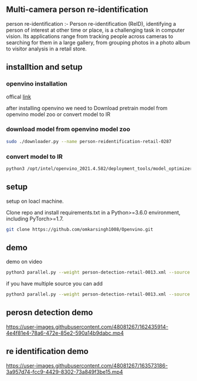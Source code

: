 ## Multi-camera person re-identification

person re-identification :- Person re-identification (ReID), identifying a person of interest at other time or place, is a challenging task in computer vision. Its applications range from tracking people across cameras to searching for them in a large gallery, from grouping photos in a photo album to visitor analysis in a retail store. 

## installtion and setup

### openvino installation 
offical [link](https://docs.openvino.ai/latest/openvino_docs_install_guides_installing_openvino_linux.html)

after installing openvino we need to Download pretrain model from openvino model zoo or convert model to IR
### download model from openvino model zoo
```bash
sudo ./downloader.py --name person-reidentification-retail-0287
```
### convert model to IR
```bash
python3 /opt/intel/openvino_2021.4.582/deployment_tools/model_optimizer/mo_tf.py --saved_model_dir /media/omkar/new_model/saved_model --transformations_config /opt/intel/openvino_2021.4.582/deployment_tools/model_optimizer/extensions/front/tf/ssd_support_api_v2.4.json --tensorflow_object_detection_api_pipeline_config /media/omkar/new_model/pipeline.config --reverse_input_channels
```

## setup 

setup on loacl machine.

Clone repo and install requirements.txt in a Python>=3.6.0 environment, including PyTorch>=1.7.
```bash
git clone https://github.com/omkarsingh1008/Openvino.git
```
## demo
demo on video

```bash
python3 parallel.py --weight person-detection-retail-0013.xml --source video_path
```
if you have multiple source you can add 

```bash
python3 parallel.py --weight person-detection-retail-0013.xml --source 0 2
```

## perosn detection demo

https://user-images.githubusercontent.com/48081267/162435914-4e4f81e4-78a6-472e-85e2-590a14b9dabc.mp4


## re identification demo 

https://user-images.githubusercontent.com/48081267/163573186-3a957d74-fcc9-4429-8302-73a849f3be15.mp4



